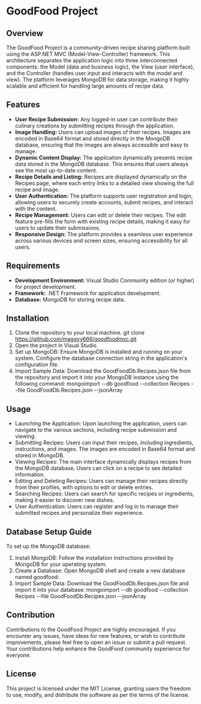 ﻿# GoodFood Project

## Overview
The GoodFood Project is a community-driven recipe sharing platform built using the ASP.NET MVC (Model-View-Controller) framework. This architecture separates the application logic into three interconnected components: the Model (data and business logic), the View (user interface), and the Controller (handles user input and interacts with the model and view). The platform leverages MongoDB for data storage, making it highly scalable and efficient for handling large amounts of recipe data.
## Features
- **User Recipe Submission:** Any logged-in user can contribute their culinary creations by submitting recipes through the application.
- **Image Handling:** Users can upload images of their recipes. Images are encoded in Base64 format and stored directly in the MongoDB database, ensuring that the images are always accessible and easy to manage.
- **Dynamic Content Display:** The application dynamically presents recipe data stored in the MongoDB database. This ensures that users always see the most up-to-date content.
- **Recipe Details and Listing:** Recipes are displayed dynamically on the Recipes page, where each entry links to a detailed view showing the full recipe and image.
- **User Authentication:** The platform supports user registration and login, allowing users to securely create accounts, submit recipes, and interact with the content.
- **Recipe Management:** Users can edit or delete their recipes. The edit feature pre-fills the form with existing recipe details, making it easy for users to update their submissions.
- **Responsive Design:** The platform provides a seamless user experience across various devices and screen sizes, ensuring accessibility for all users.

## Requirements
- **Development Environment:** Visual Studio Community edition (or higher) for project development.
- **Framework:** .NET Framework for application development.
- **Database:** MongoDB for storing recipe data.

## Installation
1. Clone the repository to your local machine.
   git clone https://github.com/maggyy666/goodfoodmvc.git
2. Open the project in Visual Studio.
3. Set up MongoDB: Ensure MongoDB is installed and running on your system. Configure the database connection string in the application's configuration file.
4. Import Sample Data: Download the GoodFoodDb.Recipes.json file from the repository and import it into your MongoDB instance using the following command: mongoimport --db goodfood --collection Recipes --file GoodFoodDb.Recipes.json --jsonArray


## Usage
- Launching the Application: Upon launching the application, users can navigate to the various sections, including recipe submission and viewing.
- Submitting Recipes: Users can input their recipes, including ingredients, instructions, and images. The images are encoded in Base64 format and stored in MongoDB.
- Viewing Recipes: The main interface dynamically displays recipes from the MongoDB database. Users can click on a recipe to see detailed information.
- Editing and Deleting Recipes: Users can manage their recipes directly from their profiles, with options to edit or delete entries.
- Searching Recipes: Users can search for specific recipes or ingredients, making it easier to discover new dishes.
- User Authentication: Users can register and log in to manage their submitted recipes and personalize their experience.

## Database Setup Guide
To set up the MongoDB database:
1. Install MongoDB: Follow the installation instructions provided by MongoDB for your operating system.
2. Create a Database: Open MongoDB shell and create a new database named goodfood:
3. Import Sample Data: Download the GoodFoodDb.Recipes.json file and import it into your database: mongoimport --db goodfood --collection Recipes --file GoodFoodDb.Recipes.json --jsonArray


## Contribution
Contributions to the GoodFood Project are highly encouraged. If you encounter any issues, have ideas for new features, or wish to contribute improvements, please feel free to open an issue or submit a pull request. Your contributions help enhance the GoodFood community experience for everyone.

## License

This project is licensed under the MIT License, granting users the freedom to use, modify, and distribute the software as per the terms of the license.

